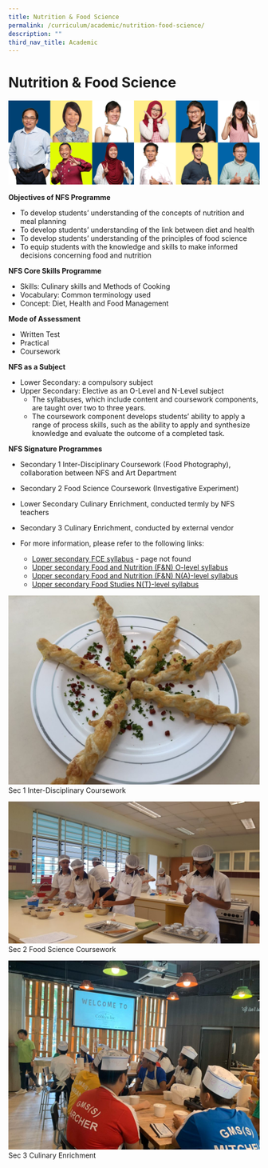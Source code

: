 ```yaml
---
title: Nutrition & Food Science
permalink: /curriculum/academic/nutrition-food-science/
description: ""
third_nav_title: Academic
---
```

# **Nutrition & Food Science**

![](/images/PE-FS.jpg)

**Objectives of NFS Programme**

*   To develop students’ understanding of the concepts of nutrition and meal planning
*   To develop students’ understanding of the link between diet and health
*   To develop students’ understanding of the principles of food science
*   To equip students with the knowledge and skills to make informed decisions concerning food and nutrition

**NFS Core Skills Programme**

*   Skills: Culinary skills and Methods of Cooking
*   Vocabulary: Common terminology used
*   Concept: Diet, Health and Food Management

**Mode of Assessment**

*   Written Test
*   Practical
*   Coursework

**NFS as a Subject**

*   Lower Secondary: a compulsory subject
*   Upper Secondary: Elective as an O-Level and N-Level subject
    *   The syllabuses, which include content and coursework components, are taught over two to three years.
    *   The coursework component develops students’ ability to apply a range of process skills, such as the ability to apply and synthesize knowledge and evaluate the outcome of a completed task.

**NFS Signature Programmes**

*   Secondary 1 Inter-Disciplinary Coursework (Food Photography), collaboration between NFS and Art Department
*   Secondary 2 Food Science Coursework (Investigative Experiment)
*   Lower Secondary Culinary Enrichment, conducted termly by NFS teachers
*   Secondary 3 Culinary Enrichment, conducted by external vendor

*   For more information, please refer to the following links:
    *   [Lower secondary FCE syllabus](https://www.moe.gov.sg/docs/default-source/document/education/syllabuses/sciences/files/food-consumer-education.pdf) - page not found
    *   [Upper secondary Food and Nutrition (F&N) O-level syllabus](/files/6097_y22_sy.pdf)
    *   [Upper secondary Food and Nutrition (F&N) N(A)-level syllabus](/files/6073_y22_sy.pdf)
    *   [Upper secondary Food Studies N(T)-level syllabus](/files/6079_y22_sy.pdf)

![](/images/Cheese-BT_Isaac-1024x768.jpg)
Sec 1 Inter-Disciplinary Coursework

![](/images/Sec-2-Food-Sci-3-1024x576.jpg)
Sec 2 Food Science Coursework

![](/images/S3-Culinary-1-1024x768.jpeg)
Sec 3 Culinary Enrichment